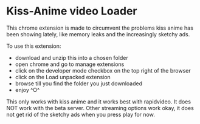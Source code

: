 # Kiss-Anime video Loader

This chrome extension is made to circumvent the problems kiss anime has been showing lately, like memory leaks and the increasingly sketchy ads.

To use this extension:
-  download and unzip this into a chosen folder
-  open chrome and go to manage extensions
-  click on the developer mode checkbox on the top right of the browser
-  click on the Load unpacked extension
-  browse till you find the folder you just downloaded
-  enjoy ^O^


This only works with kiss anime and it works best with rapidvideo. It does NOT work with the beta server. Other streaming options work okay, it does not get rid of the sketchy ads when you press play for now. 
